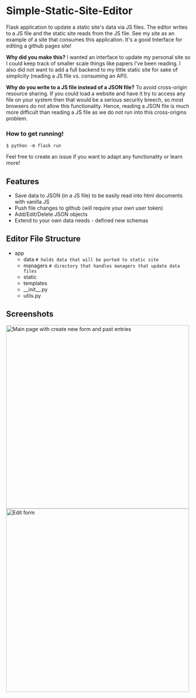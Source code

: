 # Simple-Static-Site-Editor

Flask application to update a static site's data via JS files. The editor writes to a JS file and the static site reads from the JS file. See my site as an example of a site that consumes this application. It's a good tnterface for editing a github pages site!

**Why did you make this?** I wanted an interface to update my personal site so I could keep track of smaller scale things like papers I've been reading. I also did not want to add a full backend to my little static site for sake of simplicity (reading a JS file vs. consuming an API). 

**Why do you write to a JS file instead of a JSON file?** To avoid cross-origin resource sharing. If you could load a website and have it try to access any file on your system then that would be a serious security breech, so most browsers do not allow this functionality. Hence, reading a JSON file is much more difficult than reading a JS file as we do not run into this cross-origins problem.

### How to get running!

`$ python -m flask run`

Feel free to create an issue if you want to adapt any functionality or learn more!

## Features

- Save data to JSON (in a JS file) to be easily read into html documents with vanilla JS
- Push file changes to github (will require your own user token)
- Add/Edit/Delete JSON objects
- Extend to your own data needs - defined new schemas

## Editor File Structure

- app
  - data  `# holds data that will be ported to static site`
  - managers  `# directory that handles managers that update data files`
  - static
  - templates
  - \_\_init\_\_.py
  - utils.py


## Screenshots

<img src="https://i.imgur.com/cPFp5Cv.png" alt="Main page with create new form and past entries" width="500px"/>

<img src="https://i.imgur.com/SwWz9Jc.png" alt="Edit form" width="500px"/>
